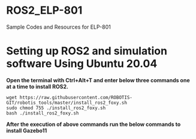# ROS2_ELP-801
Sample Codes and Resources for ELP-801

# **Setting up ROS2 and simulation software Using Ubuntu 20.04**

**Open the terminal with Ctrl+Alt+T and enter below three commands one at a time to install ROS2.**

```console
wget https://raw.githubusercontent.com/ROBOTIS-GIT/robotis_tools/master/install_ros2_foxy.sh
sudo chmod 755 ./install_ros2_foxy.sh
bash ./install_ros2_foxy.sh
```


**After the execution of above commands run the below commands to install  Gazebo11**


